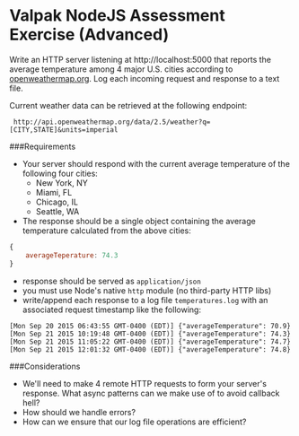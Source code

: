 # Valpak NodeJS Assessment Exercise (Advanced)

Write an HTTP server listening at http://localhost:5000 that reports the average temperature among 4 major U.S. cities according to [openweathermap.org](http://openweathermap.org/current). Log each incoming request and response to a text file. 

Current weather data can be retrieved at the following endpoint:
 
     http://api.openweathermap.org/data/2.5/weather?q=[CITY,STATE]&units=imperial

###Requirements
- Your server should respond with the current average temperature of the following four cities:
	- New York, NY
	- Miami, FL
	- Chicago, IL
	- Seattle, WA
- The response should be a single object containing the average temperature calculated from the above cities:
```javascript
{
	averageTeperature: 74.3
}
```
- response should be served as `application/json`
- you must use Node's native `http` module (no third-party HTTP libs)
- write/append each response to a log file `temperatures.log` with an associated request timestamp like the following:
```
[Mon Sep 20 2015 06:43:55 GMT-0400 (EDT)] {"averageTemperature": 70.9}
[Mon Sep 21 2015 10:19:48 GMT-0400 (EDT)] {"averageTemperature": 74.3}
[Mon Sep 21 2015 11:05:22 GMT-0400 (EDT)] {"averageTemperature": 74.7}
[Mon Sep 21 2015 12:01:32 GMT-0400 (EDT)] {"averageTemperature": 74.8}
```

###Considerations
- We'll need to make 4 remote HTTP requests to form your server's response. What async patterns can we make use of to avoid callback hell? 
- How should we handle errors?
- How can we ensure that our log file operations are efficient?


